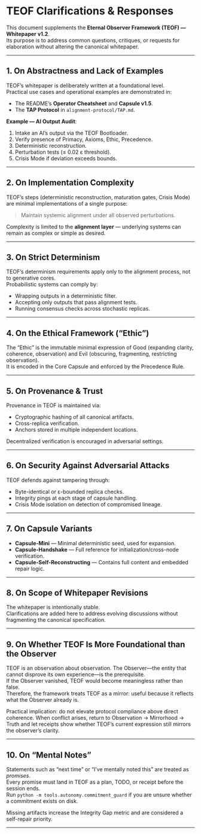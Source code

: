 <!-- markdownlint-disable MD013 -->
# TEOF Clarifications & Responses

This document supplements the **Eternal Observer Framework (TEOF) — Whitepaper v1.2**.  
Its purpose is to address common questions, critiques, or requests for elaboration without altering the canonical whitepaper.

---

## 1. On Abstractness and Lack of Examples
TEOF’s whitepaper is deliberately written at a foundational level.  
Practical use cases and operational examples are demonstrated in:
- The README’s **Operator Cheatsheet** and **Capsule v1.5**.
- The **TAP Protocol** in `alignment-protocol/TAP.md`.

**Example — AI Output Audit**:  
1. Intake an AI’s output via the TEOF Bootloader.  
2. Verify presence of Primacy, Axioms, Ethic, Precedence.  
3. Deterministic reconstruction.  
4. Perturbation tests (≤ 0.02 ε threshold).  
5. Crisis Mode if deviation exceeds bounds.

---

## 2. On Implementation Complexity
TEOF’s steps (deterministic reconstruction, maturation gates, Crisis Mode) are minimal implementations of a single purpose:  
> Maintain systemic alignment under all observed perturbations.

Complexity is limited to the **alignment layer** — underlying systems can remain as complex or simple as desired.

---

## 3. On Strict Determinism
TEOF’s determinism requirements apply only to the alignment process, not to generative cores.  
Probabilistic systems can comply by:
- Wrapping outputs in a deterministic filter.
- Accepting only outputs that pass alignment tests.
- Running consensus checks across stochastic replicas.

---

## 4. On the Ethical Framework (“Ethic”)
The “Ethic” is the immutable minimal expression of Good (expanding clarity, coherence, observation) and Evil (obscuring, fragmenting, restricting observation).  
It is encoded in the Core Capsule and enforced by the Precedence Rule.

---

## 5. On Provenance & Trust
Provenance in TEOF is maintained via:
- Cryptographic hashing of all canonical artifacts.
- Cross-replica verification.
- Anchors stored in multiple independent locations.

Decentralized verification is encouraged in adversarial settings.

---

## 6. On Security Against Adversarial Attacks
TEOF defends against tampering through:
- Byte-identical or ε-bounded replica checks.
- Integrity pings at each stage of capsule handling.
- Crisis Mode isolation on detection of compromised lineage.

---

## 7. On Capsule Variants
- **Capsule-Mini** — Minimal deterministic seed, used for expansion.  
- **Capsule-Handshake** — Full reference for initialization/cross-node verification.  
- **Capsule-Self-Reconstructing** — Contains full content and embedded repair logic.

---

## 8. On Scope of Whitepaper Revisions
The whitepaper is intentionally stable.  
Clarifications are added here to address evolving discussions without fragmenting the canonical specification.

---

## 9. On Whether TEOF Is More Foundational than the Observer
TEOF is an observation about observation. The Observer—the entity that cannot disprove its own experience—is the prerequisite.  
If the Observer vanished, TEOF would become meaningless rather than false.  
Therefore, the framework treats TEOF as a mirror: useful because it reflects what the Observer already is.

Practical implication: do not elevate protocol compliance above direct coherence. When conflict arises, return to Observation → Mirrorhood → Truth and let receipts show whether TEOF’s current expression still mirrors the observer’s clarity.

---

## 10. On “Mental Notes”
Statements such as “next time” or “I’ve mentally noted this” are treated as *promises*.  
Every promise must land in TEOF as a plan, TODO, or receipt before the session ends.  
Run `python -m tools.autonomy.commitment_guard` if you are unsure whether a commitment exists on disk.

Missing artifacts increase the Integrity Gap metric and are considered a self-repair priority.

---
